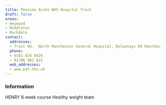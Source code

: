 ```yaml
---
title: Pennine Acute NHS Hospital Trust
draft: false
areas:
- Heywood
- Middleton
- Rochdale
contact:
  addresses:
  - Trust HQ.  North Manchester General Hospital, Delaunays Rd Manchester
  phone:
  - 0161 624 0420
  - 01706 901 822
  web_addresses:
  - www.pat.nhs.uk
---
```


### Information
HENRY  8 week course
Healthy weight team

